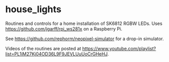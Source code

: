 # house_lights

Routines and controls for a home installation of SK6812 RGBW LEDs.  Uses https://github.com/jgarff/rpi_ws281x on a Raspberry Pi.  

See https://github.com/rephorm/neopixel-simulator for a drop-in simulator.

Videos of the routines are posted at https://www.youtube.com/playlist?list=PL1iM27Kj04OD36L9F9JEVLUuUoCrGHeHJ.  
